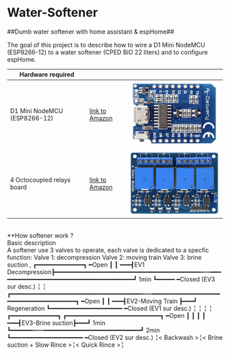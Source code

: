 # Water-Softener
##Dumb water softener with home assistant & espHome##

The goal of this project is to describe how to wire a D1 Mini NodeMCU (ESP8266-12) to a water softener (CPED BiO 22 liters) and to configure espHome.

| Hardware required  |  |  |
| ------------- | ------------- | ------------- |
| D1 Mini NodeMCU (ESP8266-12)  | [link to Amazon](https://www.amazon.fr/gp/product/B01N9RXGHY/ref=pe_3044141_189395771_pd_te_s_qp_im?_encoding=UTF8&pd_rd_i=B01N9RXGHY&pd_rd_r=AZ70N9HMVFQYPZTPVFX5&pd_rd_w=o2N3j&pd_rd_wg=VCi3Y)  | ![](https://github.com/tom34/Water-Softener/blob/33341fb78fcdb5e3516713293c75eb1e442d207a/pics-small/NodeMCU%20-%20D1%20Mini-XS.png)|
| 4 Octocoupled relays board  | [link to Amazon](https://www.amazon.fr/gp/product/B078Q8S9S9/ref=ppx_yo_dt_b_search_asin_title?ie=UTF8&psc=1) | ![](https://github.com/tom34/Water-Softener/blob/c4f95d90308fbb6db4f89fb76a1948137767a7ac/pics-small/4%20relays%20module-XS.png)|

<br/>
**How softener work ? <br/> Basic description <br/>
  A softener use 3 valves to operate, each valve is dedicated to a specfic function:
    Valve 1: decompression
    Valve 2: moving train 
    Valve 3: brine suction
                                                                                ,                       ┏━━━━━━━━━━━━━┓       ━Open
                                                                                                        ┃             ┃
 ━━━┫EV1 Decompression┣━━━━━━━━━━━━━━━━━━━━━━━━━━━━━━━━━━━━━━━━╍┅┅━━━━━━━━━━━━━━━━━━━━━━━━━━━━━━━━━━━━━━┛     1min    ┗━━━━━  ━Closed (EV3 sur desc.)
                                                                                                        ╎
                                                                                                        ╎ 
                          ┏━━━━━━━━━━━━━━━━━━━━━━━━━━━━━━━━━━━━╍┅┅━━━━━━━━━━━━━━━━━━━━━━━━━━━━━━━━━━━━━━┓                     ━Open
                          ┃                                                                             ┃
 ━━━┫EV2-Moving Train ┣━━━┛                               Regeneration                                  ┗━━━━━━━━━━━━━━━━━━━━ ━Closed (EV1 sur desc.)
                          ╎                                                                             ╎
                          ╎                                                                             ╎
                          ┏━━━━━━━━━━━━━┓                                    ┏━━━━━━━━━━━━━━━━━━━━━━━━━━┓                     ━Open
                          ┃             ┃                                    ┃                          ┃
 ━━━┫EV3-Brine suction┣━━━┛    1min     ┗━━━━━━╍┅┅━━━━━━━━━━━━━━━━━━━━━━━━━━━┛           2min           ┗━━━━━━━━━━━━━━━━━━━━ ━Closed (EV2 sur desc.)
                          ╎<  Backwash >╎<  Brine suction + Slow Rince      >╎<       Quick Rince      >╎      
